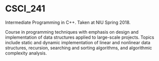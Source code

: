 # CSCI_241
Intermediate Programming in C++. Taken at NIU Spring 2018.

Course in programming techniques with emphasis on design and implementation of data structures applied to large-scale projects. Topics include static and dynamic implementation of linear and nonlinear data structures, recursion, searching and sorting algorithms, and algorithmic complexity analysis.
